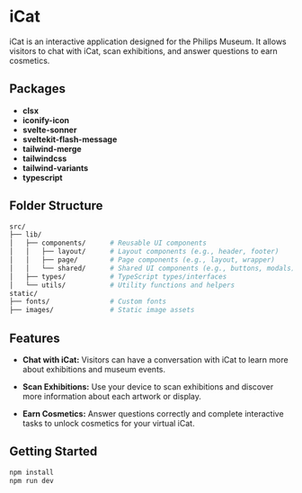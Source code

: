 # iCat

iCat is an interactive application designed for the Philips Museum. It allows visitors to chat with iCat, scan exhibitions, and answer questions to earn cosmetics.

## Packages

- **clsx**
- **iconify-icon**
- **svelte-sonner**
- **sveltekit-flash-message**
- **tailwind-merge**
- **tailwindcss**
- **tailwind-variants**
- **typescript**

## Folder Structure

```bash
src/
├── lib/
│   ├── components/      # Reusable UI components
│   │   ├── layout/      # Layout components (e.g., header, footer)
│   │   ├── page/        # Page components (e.g., layout, wrapper)
│   │   └── shared/      # Shared UI components (e.g., buttons, modals)
│   ├── types/           # TypeScript types/interfaces
│   └── utils/           # Utility functions and helpers
static/
├── fonts/               # Custom fonts
├── images/              # Static image assets
```

## Features

- **Chat with iCat:** Visitors can have a conversation with iCat to learn more about exhibitions and museum events.

- **Scan Exhibitions:** Use your device to scan exhibitions and discover more information about each artwork or display.

- **Earn Cosmetics:** Answer questions correctly and complete interactive tasks to unlock cosmetics for your virtual iCat.

## Getting Started

```bash
npm install
npm run dev
```
